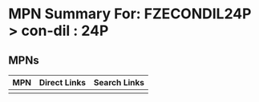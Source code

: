 



# MPN Summary For: FZECONDIL24P > con-dil : 24P

## MPNs
  

|MPN|Direct Links|Search Links|
| :--- | :--- | :--- |
||||
